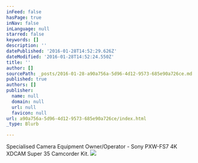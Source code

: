 ```yaml
---
inFeed: false
hasPage: true
inNav: false
inLanguage: null
starred: false
keywords: []
description: ''
datePublished: '2016-01-28T14:52:29.626Z'
dateModified: '2016-01-28T14:52:24.550Z'
title: ''
author: []
sourcePath: _posts/2016-01-28-a90a756a-5d96-4d12-9573-685e90a726ce.md
published: true
authors: []
publisher:
  name: null
  domain: null
  url: null
  favicon: null
url: a90a756a-5d96-4d12-9573-685e90a726ce/index.html
_type: Blurb

---
```

Specialised Camera Equipment Owner/Operator - Sony PXW-FS7 4K XDCAM Super 35 Camcorder Kit.
![](https://the-grid-user-content.s3-us-west-2.amazonaws.com/a561e176-88f2-4b20-81f7-fdae1591a2a8.jpg)